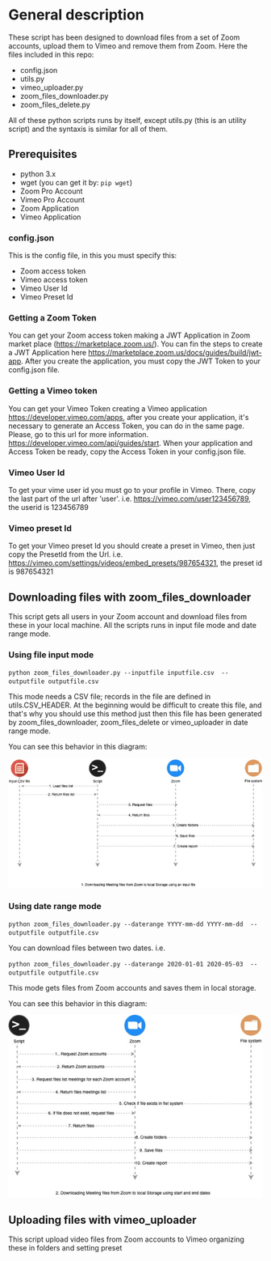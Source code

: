 # General description
These script has been designed to download files from a set of Zoom accounts, upload them to Vimeo and remove them from Zoom.
Here the files included in this repo:
* config.json
* utils.py
* vimeo_uploader.py
* zoom_files_downloader.py
* zoom_files_delete.py

All of these python scripts runs by itself, except utils.py (this is an utility script) and the syntaxis is similar for all of them.

## Prerequisites
* python 3.x
* wget (you can get it by: `pip wget`)
* Zoom Pro Account
* Vimeo Pro Account
* Zoom Application
* Vimeo Application

### config.json
This is the config file, in this you must specify this:
* Zoom access token
* Vimeo access token
* Vimeo User Id
* Vimeo Preset Id

### Getting a Zoom Token
You can get your Zoom access token making a JWT Application in Zoom market place (https://marketplace.zoom.us/). You can fin the steps to create a JWT Application here https://marketplace.zoom.us/docs/guides/build/jwt-app. After you create the application, you must copy the JWT Token to your config.json file.

### Getting a Vimeo token
You can get your Vimeo Token creating a Vimeo application  https://developer.vimeo.com/apps, after you create your application, it's necessary to generate an Access Token, you can do in the same page. Please, go to this url for more information. https://developer.vimeo.com/api/guides/start. When your application and Access Token be ready, copy the Access Token in your config.json file.

### Vimeo User Id
To get your vime user id you must go to your profile in Vimeo. There, copy the last part of the url after 'user'. i.e. https://vimeo.com/user123456789, the userid is 123456789

### Vimeo preset Id
To get your Vimeo preset Id you should create a preset in Vimeo, then just copy the PresetId from the Url. i.e. https://vimeo.com/settings/videos/embed_presets/987654321, the preset id is 987654321

## Downloading files with zoom_files_downloader
This script gets all users in your Zoom account and download files from these in your local machine.
All the scripts runs in input file mode and date range mode.

### Using file input mode
`python zoom_files_downloader.py --inputfile inputfile.csv  --outputfile outputfile.csv`

This mode needs a CSV file; records in the file are defined in utils.CSV_HEADER. At the beginning would be difficult to create this file, and that's why you should use this method just then this file has been generated by zoom_files_downloader, zoom_files_delete or vimeo_uploader in date range mode.

You can see this behavior in this diagram:

![Download files using an input file](diagrams/download_files.jpg?raw=true "Download files using an input file")

### Using date range mode
`python zoom_files_downloader.py --daterange YYYY-mm-dd YYYY-mm-dd  --outputfile outputfile.csv`

You can download files between two dates. i.e.

`python zoom_files_downloader.py --daterange 2020-01-01 2020-05-03  --outputfile outputfile.csv`

This mode gets files from Zoom accounts and saves them in local storage.

You can see this behavior in this diagram:

![Download files using an input file](diagrams/download_zoom.jpg?raw=true "Download files using an input file")

## Uploading files with vimeo_uploader
This script upload video files from Zoom accounts to Vimeo organizing these in folders and setting preset

